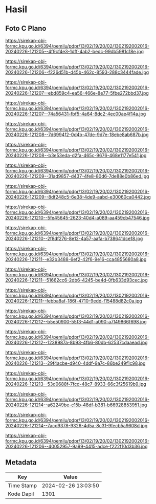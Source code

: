 # Hasil

## Foto C Plano

https://sirekap-obj-formc.kpu.go.id/6394/pemilu/pdpr/13/02/19/20/02/1302192002016-20240226-121205--4f9cf4e3-1dff-4ab2-bedc-99db5981c18e.jpg

https://sirekap-obj-formc.kpu.go.id/6394/pemilu/pdpr/13/02/19/20/02/1302192002016-20240226-121206--f226d51b-d45b-462c-8593-288c3444fade.jpg

https://sirekap-obj-formc.kpu.go.id/6394/pemilu/pdpr/13/02/19/20/02/1302192002016-20240226-121207--ebd859c4-ea56-466e-8e77-5fbe272bbd37.jpg

https://sirekap-obj-formc.kpu.go.id/6394/pemilu/pdpr/13/02/19/20/02/1302192002016-20240226-121207--74a56431-fbf5-4a64-8dc2-4ec00ae4f14a.jpg

https://sirekap-obj-formc.kpu.go.id/6394/pemilu/pdpr/13/02/19/20/02/1302192002016-20240226-121208--7d6994f2-0d4b-47de-9d7e-18ebe8ab687b.jpg

https://sirekap-obj-formc.kpu.go.id/6394/pemilu/pdpr/13/02/19/20/02/1302192002016-20240226-121208--b3e53eda-d2fa-465c-9676-468e1177e541.jpg

https://sirekap-obj-formc.kpu.go.id/6394/pemilu/pdpr/13/02/19/20/02/1302192002016-20240226-121209--31ad9857-d437-4fe8-80d6-7de88e0b86ed.jpg

https://sirekap-obj-formc.kpu.go.id/6394/pemilu/pdpr/13/02/19/20/02/1302192002016-20240226-121209--8df248c5-6e38-4de9-aabd-e30060ca0442.jpg

https://sirekap-obj-formc.kpu.go.id/6394/pemilu/pdpr/13/02/19/20/02/1302192002016-20240226-121210--5fe45645-2623-40d4-a089-aa459cb47546.jpg

https://sirekap-obj-formc.kpu.go.id/6394/pemilu/pdpr/13/02/19/20/02/1302192002016-20240226-121210--2f8df276-8e12-4a57-aafa-b738641dce18.jpg

https://sirekap-obj-formc.kpu.go.id/6394/pemilu/pdpr/13/02/19/20/02/1302192002016-20240226-121211--e32b3488-6ef2-42f6-9e16-cca4855680a8.jpg

https://sirekap-obj-formc.kpu.go.id/6394/pemilu/pdpr/13/02/19/20/02/1302192002016-20240226-121211--51662cc6-2db6-4245-be4d-0fb633d93cec.jpg

https://sirekap-obj-formc.kpu.go.id/6394/pemilu/pdpr/13/02/19/20/02/1302192002016-20240226-121211--febba8af-186f-4710-9edd-f15488d82c0a.jpg

https://sirekap-obj-formc.kpu.go.id/6394/pemilu/pdpr/13/02/19/20/02/1302192002016-20240226-121212--b5e50900-55f3-44d1-a090-a7f49866f698.jpg

https://sirekap-obj-formc.kpu.go.id/6394/pemilu/pdpr/13/02/19/20/02/1302192002016-20240226-121212--1238987a-8b93-4fb6-80db-62537cdaaead.jpg

https://sirekap-obj-formc.kpu.go.id/6394/pemilu/pdpr/13/02/19/20/02/1302192002016-20240226-121213--29f4acbe-d940-4ddf-9a7c-86be249f1c98.jpg

https://sirekap-obj-formc.kpu.go.id/6394/pemilu/pdpr/13/02/19/20/02/1302192002016-20240226-121213--53d0688f-7fcd-48c7-8933-66c3f25619b9.jpg

https://sirekap-obj-formc.kpu.go.id/6394/pemilu/pdpr/13/02/19/20/02/1302192002016-20240226-121214--a62249be-c15b-48df-b381-b66928853951.jpg

https://sirekap-obj-formc.kpu.go.id/6394/pemilu/pdpr/13/02/19/20/02/1302192002016-20240226-121214--7acd9378-9326-4d5a-8c31-9fecb5a9608d.jpg

https://sirekap-obj-formc.kpu.go.id/6394/pemilu/pdpr/13/02/19/20/02/1302192002016-20240226-121206--40052957-9a99-4415-adce-f222f10d3b36.jpg


## Metadata

| Key        | Value               |
| ---------- | ------------------- |
| Time Stamp | 2024-02-26 13:03:50 |
| Kode Dapil | 1301                |



